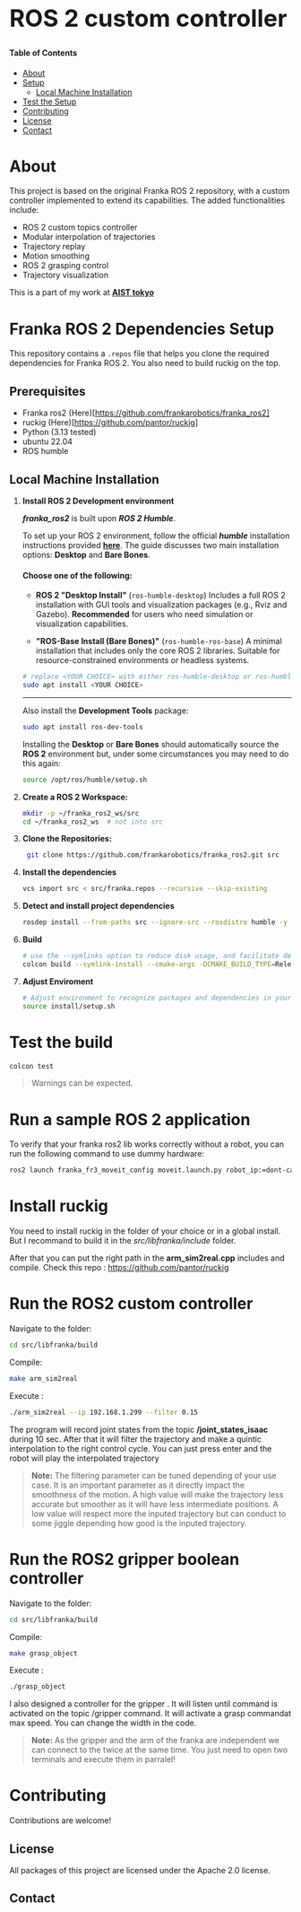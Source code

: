 <h1 style="font-size: 3em;">ROS 2 custom controller</h1>



#### Table of Contents
- [About](#about)
- [Setup](#setup)
  - [Local Machine Installation](#local-machine-installation)
- [Test the Setup](#test-the-setup)
- [Contributing](#contributing)
- [License](#license)
- [Contact](#contact)

# About
This project is based on the original Franka ROS 2 repository, with a custom controller implemented to extend its capabilities. The added functionalities include:

- ROS 2 custom topics controller  
- Modular interpolation of trajectories  
- Trajectory replay  
- Motion smoothing  
- ROS 2 grasping control
- Trajectory visualization

This is a part of my work at [**AIST tokyo**](https://www.aist.go.jp/waterfront/index_en.html)
# Franka ROS 2 Dependencies Setup

This repository contains a `.repos` file that helps you clone the required dependencies for Franka ROS 2. You also need to build ruckig on the top.

## Prerequisites

- Franka ros2 (Here)[https://github.com/frankarobotics/franka_ros2]
- ruckig (Here)[https://github.com/pantor/ruckig]
- Python (3.13 tested)
- ubuntu 22.04
- ROS humble

## Local Machine Installation
1. **Install ROS 2 Development environment**

    _**franka_ros2**_ is built upon _**ROS 2 Humble**_.

    To set up your ROS 2 environment, follow the official _**humble**_ installation instructions provided [**here**](https://docs.ros.org/en/humble/Installation/Ubuntu-Install-Debs.html).
    The guide discusses two main installation options: **Desktop** and **Bare Bones**.

    #### Choose **one** of the following:
    - **ROS 2 "Desktop Install"** (`ros-humble-desktop`)
      Includes a full ROS 2 installation with GUI tools and visualization packages (e.g., Rviz and Gazebo).
      **Recommended** for users who need simulation or visualization capabilities.

    - **"ROS-Base Install (Bare Bones)"** (`ros-humble-ros-base`)
      A minimal installation that includes only the core ROS 2 libraries.
      Suitable for resource-constrained environments or headless systems.

    ```bash
    # replace <YOUR CHOICE> with either ros-humble-desktop or ros-humble-ros-base
    sudo apt install <YOUR CHOICE>
    ```
    ---
    Also install the **Development Tools** package:
    ```bash
    sudo apt install ros-dev-tools
    ```
    Installing the **Desktop** or **Bare Bones** should automatically source the **ROS 2** environment but, under some circumstances you may need to do this again:
    ```bash
    source /opt/ros/humble/setup.sh
    ```

2. **Create a ROS 2 Workspace:**
   ```bash
   mkdir -p ~/franka_ros2_ws/src
   cd ~/franka_ros2_ws  # not into src
   ```
3. **Clone the Repositories:**
   ```bash
    git clone https://github.com/frankarobotics/franka_ros2.git src
    ```
4. **Install the dependencies**
    ```bash
    vcs import src < src/franka.repos --recursive --skip-existing
    ```
5. **Detect and install project dependencies**
   ```bash
   rosdep install --from-paths src --ignore-src --rosdistro humble -y
   ```
6. **Build**
   ```bash
   # use the --symlinks option to reduce disk usage, and facilitate development.
   colcon build --symlink-install --cmake-args -DCMAKE_BUILD_TYPE=Release
   ```
7. **Adjust Enviroment**
   ```bash
   # Adjust environment to recognize packages and dependencies in your newly built ROS 2 workspace.
   source install/setup.sh
   ```


# Test the build
   ```bash
   colcon test
   ```
> Warnings can be expected.

# Run a sample ROS 2 application

To verify that your franka ros2 lib works correctly without a robot, you can run the following command to use dummy hardware:

```bash
ros2 launch franka_fr3_moveit_config moveit.launch.py robot_ip:=dont-care use_fake_hardware:=true
```

# Install ruckig
You need to install ruckig in the folder of your choice or in a global install. But I recommand to build it in the _src/libfranka/include_ folder.

After that you can put the right path in the **arm_sim2real.cpp** includes and compile. 
Check this repo : https://github.com/pantor/ruckig


# Run the ROS2 custom controller

Navigate to the folder:
```bash
cd src/libfranka/build
```
Compile:
```bash
make arm_sim2real
```
Execute :
```bash
./arm_sim2real --ip 192.168.1.299 --filter 0.15
```

The program will record joint states from the topic **/joint_states_isaac** during 10 sec. After that it will filter the trajectory and make a quintic interpolation to the right control cycle. You can just press enter and the robot will play the interpolated trajectory

> **Note:** The filtering parameter can be tuned depending of your use case. It is an important parameter as it directly impact the smoothness of the motion. A high value will make the trajectory less accurate but smoother as it will have less intermediate positions. A low value will respect more the inputed trajectory but can conduct to some jiggle depending how good is the inputed trajectory.

# Run the ROS2 gripper boolean controller

Navigate to the folder:
```bash
cd src/libfranka/build
```
Compile:
```bash
make grasp_object
```
Execute :
```bash
./grasp_object 
```

I also designed a controller for the gripper . It will listen until  command is activated on the topic /gripper command. It will activate a grasp commandat max speed. You can change the width in the code.

> **Note:** As the gripper and the arm of the franka are independent we can connect to the twice at the same time. You just need to open two terminals and execute them in parralel!


# Contributing

Contributions are welcome!

## License

All packages of this project are licensed under the Apache 2.0 license.

## Contact




